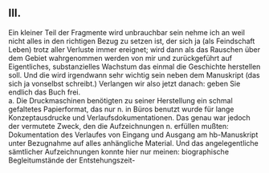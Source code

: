 ## III.
Ein kleiner Teil der Fragmente wird unbrauchbar sein nehme ich an weil nicht alles in den richtigen Bezug zu setzen ist, der sich ja (als Feindschaft Leben) trotz aller Verluste immer ereignet; wird dann als das Rauschen über dem Gebiet wahrgenommen werden von mir und zurückgeführt auf Eigentliches, substanzielles Wachstum das einmal die Geschichte herstellen soll. Und die wird irgendwann sehr wichtig sein neben dem Manuskript (das sich ja vonselbst schreibt.) Verlangen wir also jetzt danach: geben Sie endlich das Buch frei.    
a. Die Druckmaschinen benötigten zu seiner Herstellung ein schmal gefaltetes Papierformat, das nur n. in Büros benutzt wurde für lange Konzeptausdrucke und Verlaufsdokumentationen. Das genau war jedoch der vermutete Zweck, den die Aufzeichnungen n. erfüllen mußten: Dokumentation des Verlaufes von Eingang und Ausgang am hb-Manuskript unter Bezugnahme auf alles anhängliche Material. Und das angelegentliche sämtlicher Aufzeichnungen konnte hier nur meinen: biographische Begleitumstände der Entstehungszeit-    
